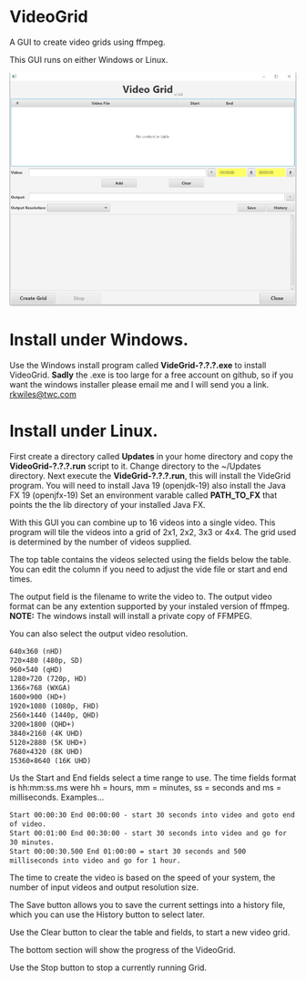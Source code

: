 # VideoGrid
A GUI to create video grids using ffmpeg.

This GUI runs on either Windows or Linux.

![alt text](/images/VideoGrid_scrn.png?raw=true)

# Install under Windows.
Use the Windows install program called **VideGrid-?.?.?.exe** to install VideoGrid.
**Sadly** the .exe is too large for a free account on github, so if you want the windows installer please email me and I will send you a link. rkwiles@twc.com

# Install under Linux.
First create a directory called **Updates** in your home directory and copy the **VideoGrid-?.?.?.run** script to it.
Change directory to the ~/Updates directory.
Next execute the **VideGrid-?.?.?.run**, this will install the VideGrid program.
You will need to install Java 19 (openjdk-19) also install the Java FX 19 (openjfx-19)
Set an environment varable called **PATH_TO_FX** that points the the lib directory of your installed Java FX.

With this GUI you can combine up to 16 videos into a single video.  This program will tile the videos into a grid of 2x1, 2x2, 3x3 or 4x4. The grid used is determined by the number of videos supplied.

The top table contains the videos selected using the fields below the table.  You can edit the column if you need to adjust the vide file or start and end times.

The output field is the filename to write the video to.  The output video format can be any extention supported by your instaled version of ffmpeg. **NOTE:** The windows install will install a private copy of FFMPEG.

You can also select the output video resolution.

	640x360 (nHD)
	720×480 (480p, SD)
	960×540 (qHD)
	1280×720 (720p, HD)
	1366×768 (WXGA)
	1600×900 (HD+)
	1920×1080 (1080p, FHD)
	2560×1440 (1440p, QHD)
	3200×1800 (QHD+)
	3840×2160 (4K UHD)
	5120×2880 (5K UHD+)
	7680×4320 (8K UHD)
	15360×8640 (16K UHD)

Us the Start and End fields select a time range to use.  The time fields format is hh:mm:ss.ms were hh = hours, mm = minutes, ss = seconds and ms = milliseconds. Examples...

	Start 00:00:30 End 00:00:00 - start 30 seconds into video and goto end of video.
	Start 00:01:00 End 00:30:00 - start 30 seconds into video and go for 30 minutes.
	Start 00:00:30.500 End 01:00:00 = start 30 seconds and 500 milliseconds into video and go for 1 hour.

The time to create the video is based on the speed of your system, the number of input videos and output resolution size.

The Save button allows you to save the current settings into a history file, which you can use the History button to select later.

Use the Clear button to clear the table and fields, to start a new video grid.

The bottom section will show the progress of the VideoGrid.

Use the Stop button to stop a currently running Grid.

